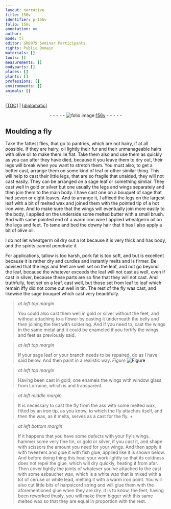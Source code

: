 ```yaml
---
layout: narrative
title: 156v
identifier: p-156v
folio: 156v
annotation: no
author:
mode: tl
editor: GR8975 Seminar Participants
rights: Public Domain
materials: []
tools: []
measurements: []
bodyparts: []
places: []
plants: []
professions: []
environments: []
animals: []
---
```


<p><a href="{{ site.baseurl }}/translation/">[TOC]</a> | <a href="{{ site.baseurl }}/texts/p-156v_tc/" target="_blank">[diplomatic]</a></p><div class="folio" align="center">- - - - - <a href="http://gallica.bnf.fr/ark:/12148/btv1b10500001g/f318.item.r=" target="_blank"><img src="https://cu-mkp.github.io/2017-workshop-edition/assets/photo-icon.png" alt="folio image: " style="display:inline-block; margin-bottom:-3px;"/>156v</a> - - - - - </div>  
  

## Moulding a fly

 
Take the fattest flies, that go to pantries, which are not hairy, if at all possible. If they are hairy, oil lightly their fur and their unmanageable hairs with olive oil to make them lie flat. Take them also and use them as quickly as you can after they have died, because it you leave them to dry out, their legs will break when you want to stretch them. You must also, to get a better cast, arrange them on some kind of leaf or other similar thing. This will help to cast their little legs, that are so fragile that unaided, they will not cast easily. They can be arranged on a sage leaf or something similar. They cast well in gold or silver but one usually the legs and wings separately and then join them <span class="x">to the main body.</span> I have cast one on a bouquet of sage that had seven or eight leaves. And to arrange it, I affixed the legs on the largest leaf with a bit of melted wax and joined them with the pointed tip of a hot iron wire. And to make sure that the wings will <span class="x">eventually</span> join more easily <span class="x">to the body</span>, I applied on the underside some melted butter with a small brush. And with same pointed end of a warm iron wire I applied wheatgerm oil on the legs and feet. To tame and bed the downy hair that it has I also apply a bit of olive oil. 
 
I do not let wheatgerm oil dry out a lot because it is very thick and has body, and the spirits cannot penetrate it.
 
For applications, tallow is too harsh, pork fat is too soft, and but is excellent because it is rather dry and curdles and instantly melts and is firmer. Be advised that the legs and feet are well set on the leaf, and not go beyond the leaf, because the whatever exceeds the leaf will not cast as well, even if cast in silver, because these parts are so fine that they will not cast. And truthfully, feet set on a leaf, cast well, but those set from leaf to leaf which remain iffy did not come out well in tin. The rest of the fly was cast, and likewise the sage bouquet which cast very beautifully.
 
> *at left top margin*
> 
> 
>   You could also cast them well in gold or silver without the feet, and without attaching to a flower by casting it underneath the belly and then joining the feet with soldering. And if you need to, cast the wings in the same metal and it could be enameled if you fortify the wings and feet as previously said.
 
> *at left top margin*
> 
> 
>   If your sage leaf or your branch needs to be repaired, do as I have said below. And then paint in a realistic way. 
> *Figure*
> <a href="https://drive.google.com/open?id=0B9-oNrvWdlO5VjFPeWlJc05CbDQ" target="_blank"><img src="https://cu-mkp.github.io/GR8975-edition/assets/photo-icon.png" alt="Figure" style="display:inline-block; margin-bottom:-3px;"/></a>

 
> *at left top margin*
> 
> 
>   Having been cast in gold, one enamels the wings with window glass from Lorraine, which is and transparent.
 
> *at left middle margin*
> 
> 
>   It is necessary to cast the fly from the ass with some melted wax, fitted by an iron tip, as you know, to which the fly attaches itself, and then the wax, as it melts, serves as a cast for the fly.  \+ 
 
> *at left bottom margin*
> 
> 
>   If it happens that you have some defects with your fly's wings, hammer some very fine tin, or gold or silver, if you cast it, and shape with scissors the amount you need for your wings. And then apply it with tweezers and glue it with fish glue, applied like it is shown below. And before doing thing this heat your work lightly so that its coldness does not repel the glue, which will dry quickly, heating it from afar. Then cover lightly the joints of whatever you've attached to the cast with some esbaucher wax, which is a white wax that is mixed with a lot of ceruse or white lead, melting it with a warm iron point. You will also cut little bits of harpsicord string and will glue them with the aforementioned glue when they are dry. It is to know, the feet, having been reworked thusly, you will make them bigger with this same melted wax so that they are equal in proportion <span class="x">with the rest</span>.
 
